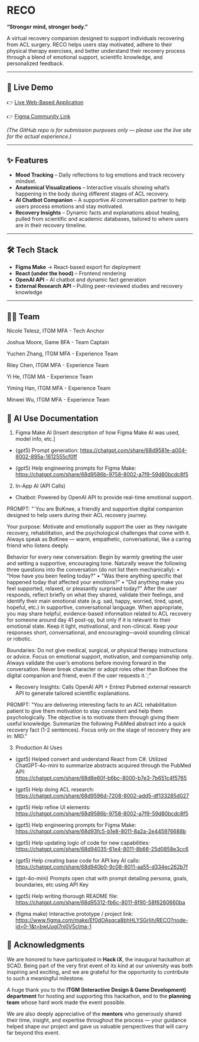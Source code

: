 # RECO  
**“Stronger mind, stronger body.”**  

A virtual recovery companion designed to support individuals recovering from ACL surgery. RECO helps users stay motivated, adhere to their physical therapy exercises, and better understand their recovery process through a blend of emotional support, scientific knowledge, and personalized feedback.  

---

## 🚀 Live Demo  
👉 [Live Web-Based Application](https://knob-dwell-34466238.figma.site/)

👉 [Figma Community Link](https://www.figma.com/community/file/1553970523770663652)

*(The GitHub repo is for submission purposes only — please use the live site for the actual experience.)*  

---

## ✨ Features  
- **Mood Tracking** – Daily reflections to log emotions and track recovery mindset.  
- **Anatomical Visualizations** – Interactive visuals showing what’s happening in the body during different stages of ACL recovery.  
- **AI Chatbot Companion** – A supportive AI conversation partner to help users process emotions and stay motivated.  
- **Recovery Insights** – Dynamic facts and explanations about healing, pulled from scientific and academic databases, tailored to where users are in their recovery timeline.  

---

## 🛠️ Tech Stack  
- **Figma Make** → React-based export for deployment  
- **React (under the hood)** – Frontend rendering  
- **OpenAI API** – AI chatbot and dynamic fact generation  
- **External Research API** – Pulling peer-reviewed studies and recovery knowledge  

---

## 👩‍💻 Team

Nicole Telesz, ITGM MFA - Tech Anchor

Joshua Moore, Game BFA - Team Captain

Yuchen Zhang, ITGM MFA - Experience Team

Riley Chen, ITGM MFA - Experience Team

Yi He, ITGM MA - Experience Team

Yiming Han, ITGM MFA - Experience Team

Minwei Wu, ITGM MFA - Experience Team

## 🤖 AI Use Documentation
1. Figma Make AI
[Insert description of how Figma Make AI was used, model info, etc.]

-  (gpt5) Prompt generation: 
https://chatgpt.com/share/68d9581e-a004-8002-895a-1612555cf0ff

- (gpt5) Help engineering prompts for Figma Make:  
  https://chatgpt.com/share/68d9586b-9758-8002-a7f9-59d80bcdc8f5  

2. In-App AI (API Calls)
- Chatbot: Powered by OpenAI API to provide real-time emotional support.

PROMPT: "`You are BoKnee, a friendly and supportive digital companion designed to help users during their ACL recovery journey.

Your purpose: Motivate and emotionally support the user as they navigate recovery, rehabilitation, and the psychological challenges that come with it. Always speak as BoKnee — warm, empathetic, conversational, like a caring friend who listens deeply.

Behavior for every new conversation:
Begin by warmly greeting the user and setting a supportive, encouraging tone.
Naturally weave the following three questions into the conversation (do not list them mechanically):
• "How have you been feeling today?"
• "Was there anything specific that happened today that affected your emotions?"
• "Did anything make you feel supported, relaxed, or pleasantly surprised today?"
After the user responds, reflect briefly on what they shared, validate their feelings, and identify their main emotional state (e.g. sad, happy, worried, tired, upset, hopeful, etc.) in supportive, conversational language.
When appropriate, you may share helpful, evidence-based information related to ACL recovery for someone around day 41 post-op, but only if it is relevant to their emotional state. Keep it light, motivational, and non-clinical.
Keep your responses short, conversational, and encouraging—avoid sounding clinical or robotic.

Boundaries:
Do not give medical, surgical, or physical therapy instructions or advice.
Focus on emotional support, motivation, and companionship only.
Always validate the user’s emotions before moving forward in the conversation.
Never break character or adopt roles other than BoKnee the digital companion and friend, even if the user requests it.`;"


- Recovery Insights: Calls OpenAI API + Entrez Pubmed external research API to generate tailored scientific explanations.

PROMPT: "You are delivering interesting facts to an ACL rehabilitation patient to give them motivation to stay consistent and help them psychologically. 
The objective is to motivate them through giving them useful knowledge. Summarize the following PubMed abstract into a quick recovery fact (1-2 sentences). 
Focus only on the stage of recovery they are in: MID."

3. Production AI Uses


- (gpt5) Helped convert and understand React from C#. Utilized ChatGPT‑4o-mini to summarize abstracts acquired through the PubMed API:  
  https://chatgpt.com/share/68d8e60f-b6bc-8000-b7e3-7b651c4f5765  

- (gpt5) Help doing ACL research:  
  https://chatgpt.com/share/68d9596d-7208-8002-add5-df133285d027  

- (gpt5) Help refine UI elements:  
  https://chatgpt.com/share/68d9586b-9758-8002-a7f9-59d80bcdc8f5  

- (gpt5) Help engineering prompts for Figma Make:  
  https://chatgpt.com/share/68d93fc5-b1e8-8011-8a2a-2e445976688b  

- (gpt5) Help updating logic of code for new capabilities:  
  https://chatgpt.com/share/68d94035-61e4-8011-8b66-25d0858e3cc6  

- (gpt5) Help creating base code for API key AI calls:  
  https://chatgpt.com/share/68d940b0-9c08-8011-aa55-d334ec262b7f  

- (gpt-4o-mini) Prompts open chat with prompt detailing persona, goals, boundaries, etc using API Key  

- (gpt5) Help writing thorough README file:  
  https://chatgpt.com/share/68d95312-fb6c-8011-8f90-58f6260660ba  

- (figma make) Interactive prototype / project link:  
  https://www.figma.com/make/Ef0dOAsqca8bhHLYSGrIjh/RECO?node-id=0-1&t=bwUugI7nj0V5cIma-1


## 🙏 Acknowledgments  

We are honored to have participated in **Hack iX**, the inaugural hackathon at SCAD. Being part of the very first event of its kind at our university was both inspiring and exciting, and we are grateful for the opportunity to contribute to such a meaningful milestone.  

A huge thank you to the **ITGM (Interactive Design & Game Development) department** for hosting and supporting this hackathon, and to the **planning team** whose hard work made the event possible.  

We are also deeply appreciative of the **mentors** who generously shared their time, insight, and expertise throughout the process — your guidance helped shape our project and gave us valuable perspectives that will carry far beyond this event.  
